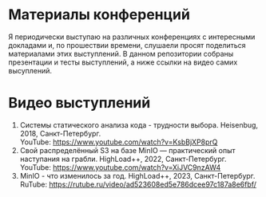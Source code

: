 # Материалы конференций
Я периодически выступаю на различных конференциях с интересными докладами и, по прошествии времени, слушаели просят поделиться материалами этих выступлений. В данном репозитории собраны презентации и тесты выступлений, а ниже ссылки на видео самих высуплений.

# Видео выступлений
1. Системы статического анализа кода - трудности выбора. Heisenbug, 2018, Санкт-Петербург.<br />
YouTube: https://www.youtube.com/watch?v=KsbBjXP8prQ<br />
3. Свой распределённый S3 на базе MinIO — практический опыт наступания на грабли. HighLoad++, 2022, Санкт-Петербург.<br />
YouTube: https://www.youtube.com/watch?v=XiJVC9nzAW4<br />
4. MinIO - что изменилось за год. HighLoad++, 2023, Санкт-Петербург.<br />
RuTube: https://rutube.ru/video/ad523608ed5e786dcee97c187a8e6fbf/<br />
